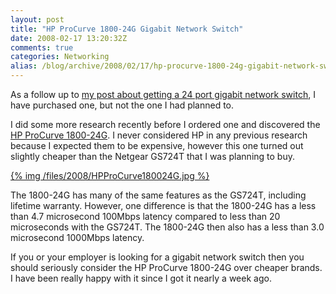 ```yaml
---
layout: post
title: "HP ProCurve 1800-24G Gigabit Network Switch"
date: 2008-02-17 13:20:32Z
comments: true
categories: Networking
alias: /blog/archive/2008/02/17/hp-procurve-1800-24g-gigabit-network-switch.aspx
---
```


As a follow up to [my post about getting a 24 port gigabit network switch][1], I have purchased one, but not the one I had planned to.

I did some more research recently before I ordered one and discovered the [HP ProCurve 1800-24G][2]. I never considered HP in any
previous research because I expected them to be expensive, however this one turned out slightly cheaper than the Netgear GS724T that
I was planning to buy.

[{% img /files/2008/HPProCurve180024G.jpg %}](/files/2008/HPProCurve180024G.jpg)

The 1800-24G has many of the same features as the GS724T, including lifetime warranty. However, one difference is that the 1800-24G has
a less than 4.7 microsecond 100Mbps latency compared to less than 20 microseconds with the GS724T. The 1800-24G then also has a less
than 3.0 microsecond 1000Mbps latency.

If you or your employer is looking for a gigabit network switch then you should seriously consider the HP ProCurve 1800-24G over cheaper
brands. I have been really happy with it since I got it nearly a week ago.

[1]: /blog/2008/01/08/network-switches-and-the-dell-experience/
[2]: http://www.hp.com/rnd/products/switches/ProCurve_Switch_1800_Series/overview.htm
